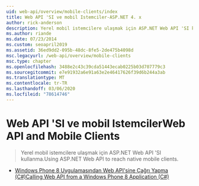 ```yaml
---
uid: web-api/overview/mobile-clients/index
title: Web API 'SI ve mobil Istemciler-ASP.NET 4. x
author: rick-anderson
description: Yerel mobil istemcilere ulaşmak için ASP.NET Web API 'SI kullanma.
ms.author: riande
ms.date: 07/23/2014
ms.custom: seoapril2019
ms.assetid: 36ed9dd2-095b-48dc-8fe5-2de475b4098d
msc.legacyurl: /web-api/overview/mobile-clients
msc.type: chapter
ms.openlocfilehash: 3488e2c43c39cda51443ecab0225b03d707779c3
ms.sourcegitcommit: e7e91932a6e91a63e2e46417626f39d6b244a3ab
ms.translationtype: MT
ms.contentlocale: tr-TR
ms.lasthandoff: 03/06/2020
ms.locfileid: "78614746"
---
```

# <a name="web-api-and-mobile-clients"></a><span data-ttu-id="d00bf-103">Web API 'SI ve mobil Istemciler</span><span class="sxs-lookup"><span data-stu-id="d00bf-103">Web API and Mobile Clients</span></span>

> <span data-ttu-id="d00bf-104">Yerel mobil istemcilere ulaşmak için ASP.NET Web API 'SI kullanma.</span><span class="sxs-lookup"><span data-stu-id="d00bf-104">Using ASP.NET Web API to reach native mobile clients.</span></span>

- [<span data-ttu-id="d00bf-105">Windows Phone 8 Uygulamasından Web API'sine Çağrı Yapma (C#)</span><span class="sxs-lookup"><span data-stu-id="d00bf-105">Calling Web API from a Windows Phone 8 Application (C#)</span></span>](calling-web-api-from-a-windows-phone-8-application.md)
